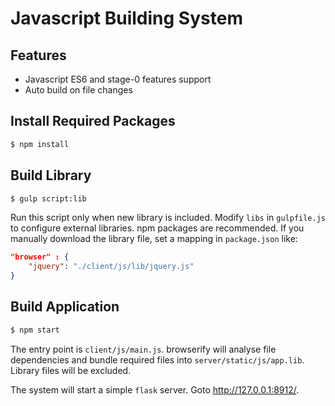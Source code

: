 # Javascript Building System

## Features

- Javascript ES6 and stage-0 features support
- Auto build on file changes

## Install Required Packages

```sh
$ npm install
```

## Build Library

```sh
$ gulp script:lib
```

Run this script only when new library is included. Modify `libs` in `gulpfile.js`
to configure external libraries. npm packages are recommended. If you manually download
the library file, set a mapping in `package.json` like:

```json
"browser" : {
	"jquery": "./client/js/lib/jquery.js"
}
```

## Build Application

```sh
$ npm start
```

The entry point is `client/js/main.js`. browserify will analyse file dependencies and
bundle required files into `server/static/js/app.lib`. Library files will be excluded.

The system will start a simple `flask` server. Goto http://127.0.0.1:8912/.
